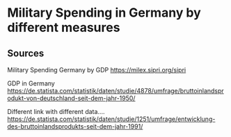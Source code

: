 # Military Spending in Germany by different measures



## Sources
Military Spending Germany by GDP
https://milex.sipri.org/sipri

GDP in Germany
https://de.statista.com/statistik/daten/studie/4878/umfrage/bruttoinlandsprodukt-von-deutschland-seit-dem-jahr-1950/

Different link with different data....
https://de.statista.com/statistik/daten/studie/1251/umfrage/entwicklung-des-bruttoinlandsprodukts-seit-dem-jahr-1991/

